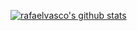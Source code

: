 [![rafaelvasco's github stats](https://github-readme-stats.vercel.app/api?username=rafaelvasco)](https://github.com/anuraghazra/github-readme-stats)
